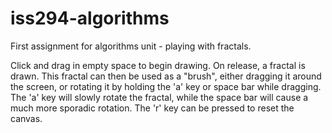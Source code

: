 # iss294-algorithms
First assignment for algorithms unit - playing with fractals.

Click and drag in empty space to begin drawing. On release, a fractal is drawn. This fractal can then be used as a "brush", either dragging it around the screen, or rotating it by holding the 'a' key or space bar while dragging. The 'a' key will slowly rotate the fractal, while the space bar will cause a much more sporadic rotation. The 'r' key can be pressed to reset the canvas.
